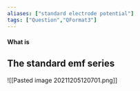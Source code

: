 ```yaml
---
aliases: ["standard electrode potential"]
tags: ["Question","QFormat3"]
---
```


#### What is
## The standard emf series


![[Pasted image 20211205120701.png]]